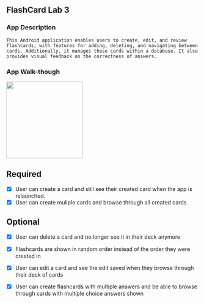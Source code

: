 ## FlashCard Lab 3

### App Description
`This Android application enables users to create, edit, and review flashcards,
with features for adding, deleting, and navigating between cards. Additionally,
it manages these cards within a database. It also provides visual feedback on the correctness of answers.`

### App Walk-though

<img src="https://github.com/Vandersar02/FlashCardapp2/blob/main/gif/FlashCard3.gif" width=200><br>


## Required
- [x] User can create a card and still see their created card when the app is relaunched.
- [x] User can create muliple cards and browse through all created cards

## Optional
- [x] User can delete a card and no longer see it in their deck anymore
- [x] Flashcards are shown in random order instead of the order they were created in
- [x] User can edit a card and see the edit saved when they browse through their deck of cards
- [x] User can create flashcards with multiple answers and be able to browse through cards with multiple choice answers shown

